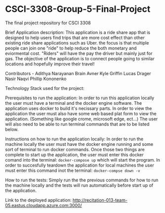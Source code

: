 # CSCI-3308-Group-5-Final-Project
The final project repository for CSCI 3308

Brief Application description:
This application is a ride share app that is designed to help users find trips that are more cost effect than other existing ride share applications such as Uber. the focus is that multiple people can join one "ride" to help reduce the both monetary and eviormental cost. "Riders" will have the pay the driver but mainly just for gas. The objective of the application is to connect people going to similar locations and hopefully improve their travel!

Contributors -
Adithya Narayanan
Brain Avner
Kyle Griffin
Lucas Drager
Nasir Naqvi
Phillip Kononenko

Technology Stack used for the project:

Prerequisites to run the application:
In order to run this application locally the user must have a terminal and the docker engine software. 
The application uses docker to build it's necissary parts. In order to view the application the user must also have some web based
plat form to view the application. (Something like google crome, microsoft edge, ect...) The user will also need to be able to run terminal commands
that are to be listed below.

Instructions on how to run the application locally:
In order to run the machine locally the user must have the docker engine running and some sort of terminal to run docker commands.
Once those two things are complete to start up the application, the user must enter this docker comand into the terminal:
```docker-compose up```
which will start the program. In order to succesfully teardown the application for local machines the user must enter this command inot the terminal:
```docker-compse down -v```

How to run the tests:
Simply run the the previous commands for how to run the machine locally and the tests will run automatically before start up of the application.

Link to the deployed application: http://recitation-013-team-05.eastus.cloudapp.azure.com:3000/